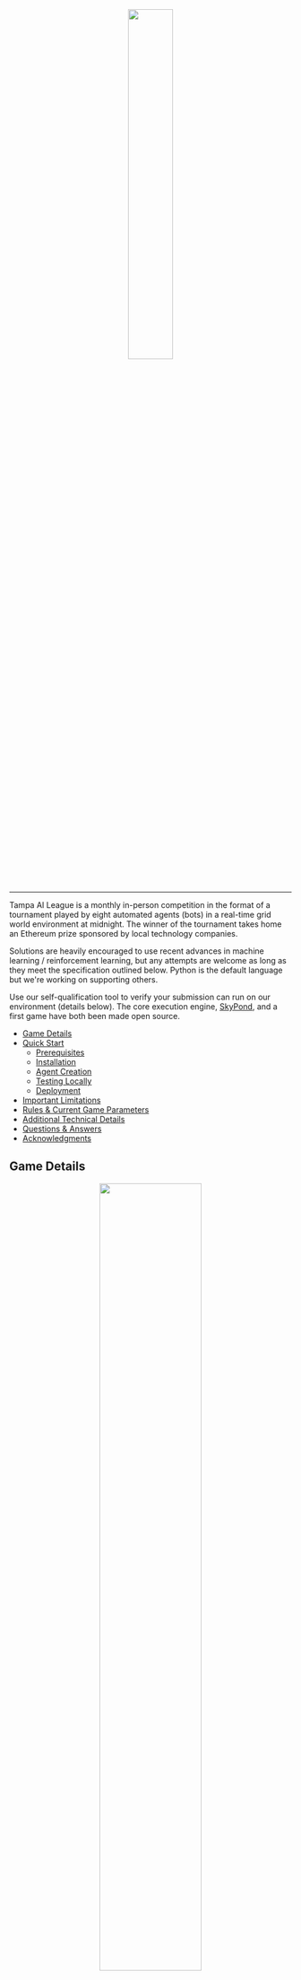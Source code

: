<div align="center">
  <img src="docs/images/logo.png" width="40%"><br>
</div>

-----------------

Tampa AI League is a monthly in-person competition in the format of a tournament played by eight automated agents (bots) in a real-time grid world environment at midnight. The winner of the tournament takes home an Ethereum prize sponsored by local technology companies.

Solutions are heavily encouraged to use recent advances in machine learning / reinforcement learning, but any attempts are welcome as long as they meet the specification outlined below. Python is the default language but we're working on supporting others.

Use our self-qualification tool to verify your submission can run on our environment (details below). The core execution engine, [SkyPond](https://github.com/upkoi/skypond), and a first game have both been made open source.

* [Game Details](#game-details)
* [Quick Start](#quick-start)
  * [Prerequisites](#0---prerequisites)
  * [Installation](#1---installation)
  * [Agent Creation](#2---agent-creation)
  * [Testing Locally](#3---testing-locally)
  * [Deployment](#4---deployment)
* [Important Limitations](#important-limitations)
* [Rules & Current Game Parameters](#rules--current-game-parameters)
* [Additional Technical Details](#additional-technical-details)
* [Questions & Answers](#questions--answers)
* [Acknowledgments](#acknowledgments)

## Game Details
<div align="center">
  <img src="docs/images/demo-fight.gif" style="width:60%"><br><br/>
</div>

Four keys, representing fragments of an Ethereum private key, are hidden in a maze. Have your agent collect all four keys and you will instantly* be credited the full prize pool. Can't find all four keys? Other agents likely have them and your submission can fight them to win.

Players compete in a small custom multi-agent grid world environment, _Four Keys_, optimized for interaction by machine learning agents. The game is displayed live on a projector. We've balanced the game to help machine learning and non-machine learning agents compete on a relatively level field. See below (and on the event page) for current rules and parameters. Entering a competition is completely free.

The game is turn-based, and each agent can see a small portion of the board surrounding them, provided in a frame each turn. They are also given several previous frames of activity, a breadcrumb frame indicating where the agent has been, and a supplement containing additional information about the agent movement recharge, attack recharge, and position in the larger grid. Agents are strongly suggested to be completely stateless and rely only on this information.

<div align="center">
  <img src="docs/images/tail-frame-diagram.png"><br>
</div>

Games take a maximum of one hour to complete and are hands-off after submission. The game execution time is a great time to chat with other machine learning practitioners and software developers in the area.

_\*Provide an ethereum address to receive prizes. See below for more information. Depending on the game parameters, there might be several rounds before a winner is declared._

## Quick Start
Initial submissions usually can be created in 15-30 minutes by following these instructions on Linux or a Mac. We haven't had a chance to test this on other environments yet.

We've open-sourced / MIT licensed the core execution engine, [SkyPond](https://github.com/upkoi/skypond), to allow transparency into the main code that is running the game.

### 0 - Prerequisites
* Docker
* Python 3.6
* Linux or OS X

The execution environment requires **python 3** (python _3.6 or above_ is strongly suggested for installation simplicity) and a docker installation. It works best on Linux or OS X (due to a dependency on [OpenAI Gym](https://github.com/openai/gym)).

Note: Python 2 support is not currently planned.  

Check your python3 installation with:
```
python3 -V
```

Verify your docker installation with:
```
docker run hello-world
```

Resources
- [Installing Python3 on OS X](https://wsvincent.com/install-python3-mac/)
- [Docker Installation](https://docs.docker.com/install/)

### 1 - Installation

Pull down this repository and run the included setup tool to get started. This will install all dependencies, including SkyPond.

Example:
```
git clone https://github.com/upkoi/tail
cd tail
python3 setup.py install --user

```

Optionally, run a self-test of the execution environment after installation with:

```
python3 qualify.py --self-test --unrestrict-networking
```

_Note: The first time the qualification tool is run it will need to pull down the latest execution environment docker image. This may take several minutes._

### 2 - Agent Creation
Use the included create.py script to copy an existing example. All examples are MIT licensed and are provided as inspiration and starting points.

We offer a starting point for reinforcement learning agents, _tolstoy_. This is an agent that learns how to find and hold on to keys but doesn't fight often. This agent can be trained in about 20-30 minutes to pass the qualification criteria and is a starting point for modification.

Use the create.py script to create a variant of this model...

```
python3 create.py --template neural/tolstoy
```

Follow the prompts to add a name and an optional Ethereum key for your submission.

Once created, cd into the directory and run the included training file.

```
cd yolo
python3 train.py
```

<div align="center">
  <img src="docs/images/train.gif"><br><br>
</div>

This will train a new agent on a medium-sized board with one small opponent using PPO ([Proximal Policy Optimization](https://arxiv.org/pdf/1707.06347.pdf)) - a modern reinforcement learning algorithm.

The training script will intermittently test your agent on a larger board with several agents to visualize progress. The top two small frames in the visualization stage show part of what your agent sees, including the visible board features (like walls, other players, and keys) and the breadcrumb layer (stateful tracking of the last 1000 movements).

This example model uses a deep convolutional neural network and should reach an (okay) average reward of around _9_ in about 10-20 minutes. Feel free to press CTRL+C to stop training at any time after this point.

### 3 - Testing Locally
This sample neural network agent includes everything you need to compete, including the required _handler.py_ file that is used to communicate with your submission. An important part of the competition is self-qualification - validating that your submission is ready for battle and doesn't contain significant errors. To self-qualify your submission at any time, run the qualification tool:

```
mkdir yolo-ready
python3 qualify.py --agent ./yolo --output ./yolo-ready
```

<div align="center">
  <img src="docs/images/qualification.gif"><br><br>
</div>

This will:

- pull down the validation docker image
- start it
- copy your files into it
- attempt to get your submission information
- try to break it by playing simulated rounds of the game against it of increasing difficulty.

If successful (and your submission didn't fail any of the tests) the packaging tool will copy your files into a new folder specified by **--output**.

A quick note here: this process is not wholly deterministic yet. Feel free to give failing agents another shot.

### 4 - Deployment
Copy the contents of the /output folder onto a floppy disk (or specify your drive path with --output in the first place). Be careful not to copy the folder itself. The root folder on the disk should at least contain the entry.py file and the qualification.dat file and typically also contains an info.json file as well as others.

You can validate your packaged submission on your target disk by using **--verify**. Ex:

```
python3 qualify.py --verify /media/rob/disk
```

__Important Note__: After qualification do not edit any part of your agent, including the name! We hash parts of the agent in the qualification process (subject to change) and changing your agent after qualification might cause it to fail.

### 5 - Yeah!
At this point, you know how to create, validate, and package submissions. __We encourage you to check out the other samples and use one as a starting point for creating your own agent.__

The final step is to bring your agent to the tournament. See [midnightfight.ai](https://www.midnightfight.ai) for upcoming battles!

### Get Some Hardware
A modern floppy disk drive and set of two or more floppy disks are recommended. Here is a link to the same hardware used in the competition itself:

[RAAYOO USB Floppy Disk Drive](https://www.amazon.com/gp/product/B077HDT19H/ref=ppx_yo_dt_b_asin_title_o05_s00?ie=UTF8&psc=1)

This drive was approximately $15 as of May 2019.

## Important Limitations

### Disk Space
The most significant constraint for the competition is a hard limit of all submission content at approximately 1.44MB as all submissions are required to be made in-person at the event on a single 3.5" floppy disk. A backup disk is also recommended as magnetic format media is vulnerable to failure due exposure to excessive heat and significant magnetic fields.

This constraint adds a model-compression aspect to some machine learning submissions which may need to be considered during your design. It also helps balance the playing field by preventing very large or complex neural network models.

We also like floppy disks.

### Python 3 & Libraries
Additionally, the floppy disk must contain a Python 3 file, handler.py, which implements a standardized interface through flask (detailed below and in the _examples_ folder).

Your code is run in isolation on a docker image that is preloaded with a standardized set of relevant libraries, including recent versions of:

* NumPy
* Pandas
* Scipy
* TensorFlow
* Keras
* PyTorch
* Keras-RL
* TensorForce
* AI Gym
* h5py
* torch-ac

See the *docker_image* folder in SkyPond for more information and exact versions.

## Rules & Current Game Parameters
The current game, Four Keys, is a custom grid world environment that was designed to be simple to understand and enter, but challenging to master. The initial iteration of the game contains simplified rules which might be expanded in later versions.

The game is a maze-like environment with four keys randomly distributed in a (commonly) 15 by 15 or 30 by 30 tile board. Up to eight players start at points on the outside of the board and take turns moving around to locate keys and attack other players while evading an attack. Once picked up by a player, keys are held in inventory until attacked. **The goal is to hold all four keys simultaneously - which concludes a game.** Depending on the exact tournament, games might be played just once or multiple times.

Players can attack as well as drop individual keys (potentially as a lure). If hit by another player **while holding keys**, the player loses half of their attack recharge and must also wait eight turns before moving again. The attacking player must wait twenty turns before triggering another attack. Both movement and attack recharge values are private and are not broadcast to other players. Be careful of moving adjacent to other players.


| Parameter       | Value           |
| ------------- |:-------------:|
| Game Name      | Four Keys |
| Game Version      | v1.0 |
| Maximum Players      | 8      |
| Minimum Players Needed | 2      |
| Competition Board Size      | 30 x 30 (900 Squares)      |
| Observable Board Size | 7x7 (49 Squares)      |
| Win Condition | A single agent obtains all four keys.      |
| Attack Range		| 1 Square (Adjacent) |
| Attack Recharge		| 20 Turns |
| Attack Movement Penalty (Once Hit - If Holding Keys)		| Drop all keys and wait for eight turns before movement. Lose half of attack recharge. |
| Key Drop Logic		| First randomly selected open tile. This is an important distinction that may result in unexpected behavior in close-quarter combat in narrow corridors or mazes. |
| Time Limit		| 60 Minutes |
| Tie Resolution		| In the event of a tie, victory will go to the player that was able to obtain a key earliest in the game. |

The processing of invalid actions is subject to the discretion of the execution environment. Most invalid actions will result in no action - effectively the loss of a turn.

If an agent is disqualified or unreachable during play, the agent will take the most passive action possible, usually standing still on the game board. This is generally not optimal as not moving is an excellent way to get attacked by other players.

All permissible behavior, given the constraints, including permanently blocking/neutralizing other players is allowed. We only ask that you try not to deliberately disrupt the game by intentionally taking down the execution environment.

## Additional Technical Details
This is a detailed summary of what the executing environment looks like, what is expected from your submission, and a summary of how the platform works from a technical perspective. See the [SkyPond](https://github.com/upkoi/skypond) project for the core execution environment.

### Qualification Token
When you pass self-qualification - using the qualification tool above - a qualification.dat file will be generated for your agent. This is a _low security_ token to indicate your current agent passed qualification and needs to be on your submission at time of submission. Do not modify any part of your agent after qualification or it's possible that the execution engine will reject your submission. If you need to make further changes, be sure to re-qualify your submission.

You can check if a packaged submission will pass qualification at any time by using

```
python3 qualify.py --verify [agent path]
```

### Entry File
The primary required file is **handler.py**. This must contain a flask app exposing two routes:

* /information
* /react

There are working versions of the routes in the _examples_ folder, and it's strongly recommended that you copy an existing sample to start.

As long as you implement these methods to spec in some capacity, we should be able to (at least attempt to) validate your submission.

#### GET /information
This is generally only called when your submission is first loaded (this is done automatically when your disk is entered). It retrieves your display name, a description, an e-mail address (used to look up a gravatar to be displayed on the screen with this other information during the competition), and an Ethereum address of where to send the prize money if your agent wins. The transfer happens automatically at the end of the tournament.

In the sample files, this information is stored in a JSON configuration file and is forwarded back when the route is called.

#### POST /react
This method is called each time the game requires an action from your bot. We strongly encourage a completely stateless implementation. A substantial amount of game state is passed in to help make stateless agents viable. See the example folder for more details.

Note that this method is also called several times after your bot is loaded to ensure it works.

### Execution Resources & Parameters
* Your bot, during the competition, is given approximately 500ms to return a result through the _react_ method.

* Specific hardware resources might vary but expect approximately one 2ghz CPU core and 1GB of memory should be available.

* Your environment will not have access to the internet and will likely appear to be offline.

* Your environment may be restarted/reinitialized during the game.

* You should not rely on the file system to store information across restarts. Any saved information will be removed.

A failure to use those resources to return a result in the allowed time will result in a passive action taken on your behalf, which will likely involve your bot not moving and being vulnerable to attack.

It's strongly recommended that you test your code on a resource-constrained environment by using the qualification tool. It's also encouraged to wrap your main logic or model forward call in a try ... except block and default to a safe action if it fails.

### In-Game Disqualification
The main goal of the execution environment is to keep the game going. If your agent is repeatedly timing / erroring out, or uses excessive resources out of turn, your submission might be automatically disqualified to help keep the game moving forward. For this reason, it's highly recommended to have a simple, stateless implementation that quickly returns a response to the _react_ method.

## Questions & Answers
### Can my submission use the internet?
A: Nope. Your execution environment is held offline.

### It's 2019, why am I using a floppy disk drive?
A: 1.44MB is a great equalizer. It's relatively simple to take larger off the shelf models and libraries and adapt them to fit the execution model here, but that's not as much of a real challenge as writing your own code or learning how to do model compression to get a robust algorithm to run in a resource-constrained environment. By placing a significant constraint on total size, we place competitors on a more equal footing.

### Why Four Keys? What are other game formats under consideration?
A: We wanted to make a multi-agent game that was easy to learn but difficult to master. This game is a work in progress and the specific rules, and game dynamics might evolve over time. However, the exact rules and a qualifying game engine will be published well advance of the competition.

### Do I have to use the packaging tool?
A: Technically no. Feel free not to use it to verify or test out your submission. However, it will help ensure that your submission won't be rejected at the start of the tournament (a similar validation check happens automatically) and we strongly recommend it.

### Do I need to use a neural network?
A: Not at all. Alternative solutions are allowed and encouraged. We attempted to provide enough stateful information to make it easy for both hardcoded as well as reinforcement learning agents to perform well. We're partial towards reinforcement learning and modern algorithms such as A3C as they can rapidly learn the game.

### Are there any age requirements?
Due to our current venue, we request that you be 21 or older. We might relax that requirement in the future.

### I'm lazy / tired, can I just e-mail you a zip file?
<img src="https://media.giphy.com/media/tCYMesnacJ6cE/giphy.gif">

### Does the execution environment have a GPU?
A: No, to simplify execution your model must forward on CPU only. This shouldn't be an issue given the file size limitation effectively limiting the number of model parameters.

### Are teams allowed? How do we submit a team entry?
A: Feel free to submit an entry as a team. If you are submitting on behalf of an organization, then it's encouraged that you use or incorporate your organization name in name field (which ultimately is displayed on the screen during the competition). Also, feel free to submit multiple agents that work together given the environment. However, each submission needs to be delivered in person and we ask that the agent names share a common prefix or element to help identify them as teams. To share the prize, have both agents contain the same target Ethereum address.

### Are there plans to support other languages? How was python selected?
A: Python is a great language for building machine learning solutions (it's the most popular language for data science as of 2019). One of the contributing reasons is the corresponding rich ecosystem of libraries that accelerate machine learning development. See above for the available libraries on the execution environment. It's also a popular language in general, [scoring high on the 2018 stack overflow developer survey](https://insights.stackoverflow.com/survey/2018/#technology-programming-scripting-and-markup-languages). Additionally, it's a speedy language to pick up, we encourage developers in other languages to give it a whirl.

That said, there are plans to eventually add first class support for JavaScript, C#, and Julia.

### Can you add x package to the base execution environment?
A: Changes to the execution environment are carefully considered as they have the potential to change the game dynamics considerably. Part of the challenge is to do well given limited resources. That said, send requests for environment updates to rob@upkoi.com, and if enough requests come in for a given package, we'll consider  integrating it. For now, try including the package - and any dependencies - in your submission. This is challenging for some (more substantial) libraries but possible for others.

### Can you open source the parent competition-time execution environment and display?
A: There's a chance we'll eventually open-source additional parts of the parent competition-time orchestration logic. For now, all of the essentials are included in SkyPond.

### I live in another city, can I participate?
A: Absolutely. There are daily [cheap non-stop flights](https://www.google.com/flights) to Tampa from many cities (including New York and San Francisco) and competitors from anywhere in the world are welcome. It's encouraged to secure a spot in the primary competitor list on the Eventbrite page before booking tickets or securing accommodations (use the registration link on the homepage). Come out to Tampa Bay and eat a Cuban sandwich while battling your fellow ML practitioners.

### What happens if my submission is not accepted by the execution environment on the day of the event? How does the wait list work?
A: Competitors are encouraged to arrive at least 30 minutes before the competition. At least 15 minutes before the game, the execution environment is started and submissions are automatically validated. Solutions that don't pass the validation phase have until the minute before the competition start time to make adjustments and pass validation. If there are any competitors in the wait list the minute before the competition then they are swapped in instead (time permitting). The game automatically starts at midnight.

Competitors on the wait list are swapped in at the final minute before the competition starts to replace no-shows or agents that failed validation. Submissions on the wait list are processed in the order received.

### How private is my submission? How is intellectual property handled?
A: We will not share your submitted code and will (likely) never look at it.

Generally, your submitted code is used for the competition and is permanently removed from the execution environment shortly after the game ends. In the rare event that there is a severe problem with the execution environment that appears to be from malicious intent, submissions might be evaluated privately.

If you'd like more information, please feel free to e-mail rob@upkoi.com.

## Acknowledgments
Both TAIL and SkyPond build on top of the work of talented machine learning practitioners and companies from around the world.

The competition and core execution were inspired and influenced by presentations, conversations, and related competitions at [NeurIPS](https://nips.cc/) 2018, [MLConf](https://mlconf.com/), and [Kaggle Days](https://kaggledays.com/) SF 2019.

See [SkyPond Acknowledgments](https://github.com/upkoi/skypond#acknowledgments) for more information.
